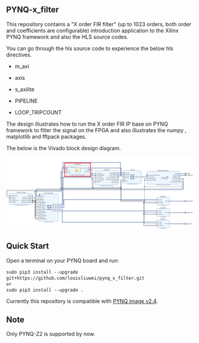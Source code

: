 ## PYNQ-x_filter

This repository contains a "X order FIR filter" (up to 1023 orders, both order and coefficients are configurable) introduction application to the Xilinx PYNQ framework and also the HLS source codes. 

You can go through the hls source code to experience the below hls directives.

* m_axi

* axis

* s_axilite

* PIPELINE

* LOOP_TRIPCOUNT

The design illustrates how to run the X order FIR IP base on PYNQ framework to filter the signal on the FPGA and also illustrates the numpy , matplotlib and fftpack packages. 

The below is the Vivado block design diagram.


![](./images/x-order_filter.PNG)





## Quick Start

Open a terminal on your PYNQ board and run:

```
sudo pip3 install --upgrade git+https://github.com/louisliuwei/pynq_x_filter.git
or
sudo pip3 install --upgrade .
```

Currently this repository is compatible with [PYNQ image v2.4](http://www.pynq.io/board).



## Note

Only PYNQ-Z2 is supported by now.
